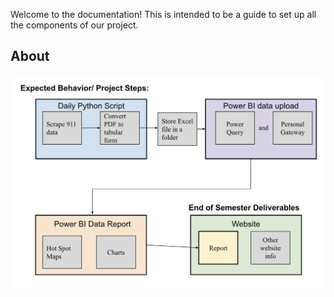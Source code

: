 Welcome to the documentation! This is intended to be a guide to set up all the components of our project.

## About
![diagram for project steps.](https://github.com/cocvac-hamilton2023/thesis_ui/blob/main/flow_chart.png?raw=true)
